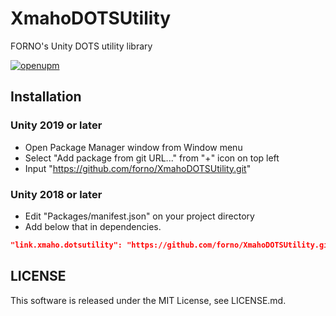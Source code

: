 # XmahoDOTSUtility
FORNO's Unity DOTS utility library

[![openupm](https://img.shields.io/npm/v/link.xmaho.dotsutility?label=openupm&registry_uri=https://package.openupm.com)](https://openupm.com/packages/link.xmaho.dotsutility/)

## Installation
### Unity 2019 or later
- Open Package Manager window from Window menu
- Select "Add package from git URL..." from "+" icon on top left
- Input "https://github.com/forno/XmahoDOTSUtility.git"

### Unity 2018 or later
- Edit "Packages/manifest.json" on your project directory
- Add below that in dependencies.

```json
"link.xmaho.dotsutility": "https://github.com/forno/XmahoDOTSUtility.git"
```

## LICENSE
This software is released under the MIT License, see LICENSE.md.
